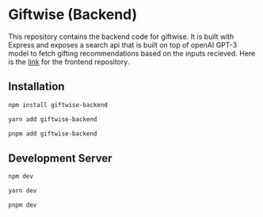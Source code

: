 # Giftwise (Backend)

This repository contains the backend code for giftwise. It is built with Express and exposes a search api that is built on top of openAI GPT-3 model to fetch gifting recommendations based on the inputs recieved. Here is the [link](https://github.com/ExplorerAadi/giftwise) for the frontend repository.

## Installation

```bash
npm install giftwise-backend

yarn add giftwise-backend

pnpm add giftwise-backend
```

## Development Server
```bash
npm dev

yarn dev

pnpm dev
```
